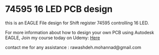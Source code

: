 # 74595 16 LED PCB design
<p>this is an EAGLE File design for Shift register 74595 controlling 16 LED. </p>
<p>For more information about how to design your own PCB using Autodesk EAGLE, Join my course today on Udemy: <a href="https://www.udemy.com/course/designing-pcb-using-autodesk-eagle-for-beginners/?referralCode=84F4F517FE94A0989004">Here</a></p>
<p>contact me for any assistance : rawashdeh.mohannad@gmail.com </p>
